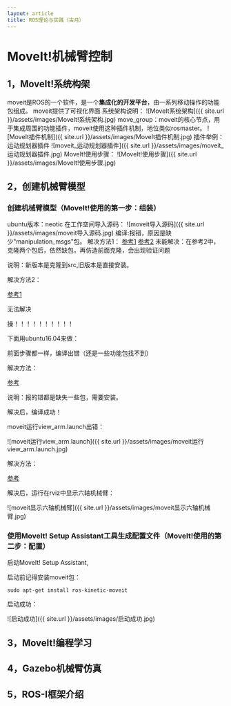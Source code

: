 ```yaml
---
layout: article
title: ROS理论与实践（古月）
---
```

# MoveIt!机械臂控制
## 1，MoveIt!系统构架
moveit是ROS的一个软件，是一个**集成化的开发平台**，由一系列移动操作的功能包组成。
moveit提供了可视化界面
系统架构说明：
![MoveIt系统架构]({{ site.url }}/assets/images/MoveIt!系统架构.jpg)
move_group：moveit的核心节点，用于集成周围的功能插件，moveit使用这种插件机制，地位类似rosmaster。
![MoveIt插件机制]({{ site.url }}/assets/images/MoveIt插件机制.jpg)
插件举例：运动规划器插件
![moveit_运动规划器插件]({{ site.url }}/assets/images/moveit_运动规划器插件.jpg)
MoveIt!使用步骤：
![MoveIt!使用步骤]({{ site.url }}/assets/images/MoveIt!使用步骤.jpg)
## 2，创建机械臂模型
### 创建机械臂模型（MoveIt!使用的第一步：组装）
ubuntu版本：neotic
在工作空间导入源码：
![moveit导入源码]({{ site.url }}/assets/images/moveit导入源码.jpg)
编译:报错，原因是缺少"manipulation_msgs"包。
解决方法1：
[参考1](https://www.guyuehome.com/34396)
[参考2](https://blog.csdn.net/hlhfhmt/article/details/112319385)
未能解决：在参考2中，克隆两个包后，依然缺包，再仿造前面克隆，会出现验证问题

说明：新版本是克隆到src,旧版本是直接安装。

解决方法2：

[参考1](https://blog.csdn.net/qq_41707090/article/details/123591642)

无法解决

操！！！！！！！！！！

下面用ubuntu16.04来做：

前面步骤都一样，编译出错（还是一些功能包找不到）

解决方法：

[参考](https://www.guyuehome.com/34183)

说明：报的错都是缺失一些包，需要安装。

解决后，编译成功！

moveit运行view_arm.launch出错：

![moveit运行view_arm.launch]({{ site.url }}/assets/images/moveit运行view_arm.launch.jpg)

解决方法：

[参考](https://www.freesion.com/article/85881374771)

解决后，运行在rviz中显示六轴机械臂：

![moveit显示六轴机械臂]({{ site.url }}/assets/images/moveit显示六轴机械臂.jpg)

### 使用MoveIt! Setup Assistant工具生成配置文件（MoveIt!使用的第二步：配置）

启动MoveIt! Setup Assistant,

启动前记得安装moveit包：

```sudo apt-get install ros-kinetic-moveit```

启动成功：

![启动成功]({{ site.url }}/assets/images/启动成功.jpg)

## 3，MoveIt!编程学习

## 4，Gazebo机械臂仿真

## 5，ROS-I框架介绍
